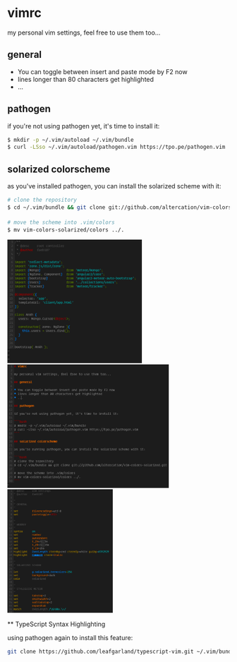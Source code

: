# vimrc

my personal vim settings, feel free to use them too...

## general

* You can toggle between insert and paste mode by F2 now
* lines longer than 80 characters get highlighted
* ...

## pathogen

if you're not using pathogen yet, it's time to install it:

```bash
$ mkdir -p ~/.vim/autoload ~/.vim/bundle 
$ curl -LSso ~/.vim/autoload/pathogen.vim https://tpo.pe/pathogen.vim
```

## solarized colorscheme

as you've installed pathogen, you can install the solarized scheme with it:

```bash
# clone the repository
$ cd ~/.vim/bundle && git clone git://github.com/altercation/vim-colors-solarized.git

# move the scheme into .vim/colors
$ mv vim-colors-solarized/colors ../.
```

<img src="examples/typescript.png" height="280">
<img src="examples/readme.png" height="280">
<img src="examples/vimrc.png" height="280">

** TypeScript Syntax Highlighting

using pathogen again to install this feature:

```bash
git clone https://github.com/leafgarland/typescript-vim.git ~/.vim/bundle/typescript-vim
```
